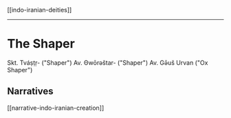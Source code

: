 [[indo-iranian-deities]]

---

# The Shaper 

Skt. Tváṣṭṛ- ("Shaper")
Av. Θwōrəštar- ("Shaper")
Av. Gə̄uš Urvan ("Ox Shaper")

## Narratives
[[narrative-indo-iranian-creation]]